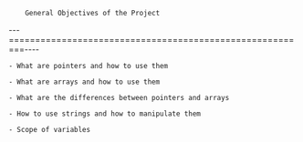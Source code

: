 		General Objectives of the Project
 ---=========================================================----
	
	- What are pointers and how to use them
	
	- What are arrays and how to use them
	
	- What are the differences between pointers and arrays
	
	- How to use strings and how to manipulate them
	
	- Scope of variables
